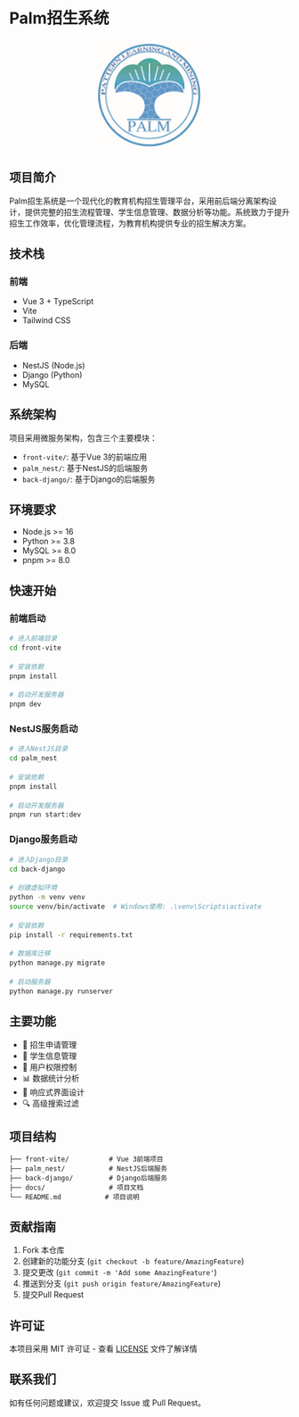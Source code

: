 # Palm招生系统

<p align="center">
  <img src="front-vite/public/palm_logo.png" width="200" alt="Palm Logo" />
</p>

## 项目简介

Palm招生系统是一个现代化的教育机构招生管理平台，采用前后端分离架构设计，提供完整的招生流程管理、学生信息管理、数据分析等功能。系统致力于提升招生工作效率，优化管理流程，为教育机构提供专业的招生解决方案。

## 技术栈

### 前端
- Vue 3 + TypeScript
- Vite
- Tailwind CSS

### 后端
- NestJS (Node.js)
- Django (Python)
- MySQL

## 系统架构

项目采用微服务架构，包含三个主要模块：

- `front-vite/`: 基于Vue 3的前端应用
- `palm_nest/`: 基于NestJS的后端服务
- `back-django/`: 基于Django的后端服务

## 环境要求

- Node.js >= 16
- Python >= 3.8
- MySQL >= 8.0
- pnpm >= 8.0

## 快速开始

### 前端启动

```bash
# 进入前端目录
cd front-vite

# 安装依赖
pnpm install

# 启动开发服务器
pnpm dev
```

### NestJS服务启动

```bash
# 进入NestJS目录
cd palm_nest

# 安装依赖
pnpm install

# 启动开发服务器
pnpm run start:dev
```

### Django服务启动

```bash
# 进入Django目录
cd back-django

# 创建虚拟环境
python -m venv venv
source venv/bin/activate  # Windows使用: .\venv\Scripts\activate

# 安装依赖
pip install -r requirements.txt

# 数据库迁移
python manage.py migrate

# 启动服务器
python manage.py runserver
```

## 主要功能

- 📝 招生申请管理
- 👥 学生信息管理
- 🔐 用户权限控制
- 📊 数据统计分析
- 📱 响应式界面设计
- 🔍 高级搜索过滤

## 项目结构

```
├── front-vite/          # Vue 3前端项目
├── palm_nest/           # NestJS后端服务
├── back-django/         # Django后端服务
├── docs/                # 项目文档
└── README.md           # 项目说明
```

## 贡献指南

1. Fork 本仓库
2. 创建新的功能分支 (`git checkout -b feature/AmazingFeature`)
3. 提交更改 (`git commit -m 'Add some AmazingFeature'`)
4. 推送到分支 (`git push origin feature/AmazingFeature`)
5. 提交Pull Request

## 许可证

本项目采用 MIT 许可证 - 查看 [LICENSE](LICENSE) 文件了解详情

## 联系我们

如有任何问题或建议，欢迎提交 Issue 或 Pull Request。
